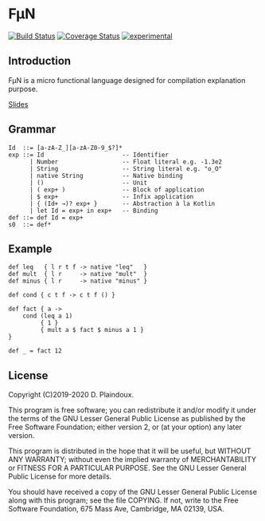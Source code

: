 # F&micro;N

[![Build Status](https://travis-ci.org/d-plaindoux/mfun.svg)](https://travis-ci.org/d-plaindoux/mfun)
[![Coverage Status](https://coveralls.io/repos/d-plaindoux/mfun/badge.png?branch=master)](https://coveralls.io/r/d-plaindoux/mfun?branch=master)
[![experimental](http://badges.github.io/stability-badges/dist/experimental.svg)](http://github.com/badges/stability-badges)

## Introduction

F&micro;N is a micro functional language designed for compilation explanation purpose. 

[Slides](http://d.plaindoux.free.fr/talks/lambdalille/mfun/index.html#/)

## Grammar

```
Id  ::= [a-zA-Z_][a-zA-Z0-9_$?]*
exp ::= Id                      -- Identifier
      | Number                  -- Float literal e.g. -1.3e2
      | String                  -- String literal e.g. "o_O"
      | native String           -- Native binding
      | ()                      -- Unit
      | ( exp+ )                -- Block of application
      | $ exp+                  -- Infix application
      | { (Id+ →)? exp+ }       -- Abstraction à la Kotlin
      | let Id = exp+ in exp+   -- Binding
def ::= def Id = exp+
s0  ::= def* 
```

## Example

```
def leq   { l r t f -> native "leq"   }
def mult  { l r     -> native "mult"  }
def minus { l r     -> native "minus" }

def cond { c t f -> c t f () }

def fact { a ->
    cond (leq a 1)
         { 1 }
         { mult a $ fact $ minus a 1 }
}         

def _ = fact 12
```

## License

Copyright (C)2019-2020 D. Plaindoux.

This program is  free software; you can redistribute  it and/or modify
it  under the  terms  of  the GNU  Lesser  General  Public License  as
published by  the Free Software  Foundation; either version 2,  or (at
your option) any later version.

This program  is distributed in the  hope that it will  be useful, but
WITHOUT   ANY  WARRANTY;   without  even   the  implied   warranty  of
MERCHANTABILITY  or FITNESS  FOR  A PARTICULAR  PURPOSE.  See the  GNU
Lesser General Public License for more details.

You  should have  received a  copy of  the GNU  Lesser General  Public
License along with  this program; see the file COPYING.  If not, write
to the  Free Software Foundation,  675 Mass Ave, Cambridge,  MA 02139,
USA.
